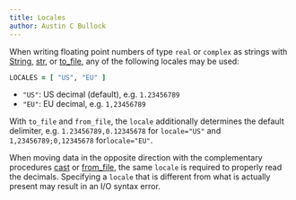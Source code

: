 ```yaml
---
title: Locales
author: Austin C Bullock
---
```


When writing floating point numbers of type `real` or `complex` as strings with [String](../Ref/String.html), [str](../Ref/str.html), or [to_file](../Ref/to_file.html), any of the following locales may be used:

```fortran
LOCALES = [ "US", "EU" ]
```

* `"US"`: US decimal (default), e.g. `1.23456789`
* `"EU"`: EU decimal, e.g. `1,23456789`

With `to_file` and `from_file`, the `locale` additionally determines the default delimiter, e.g. `1.23456789,0.12345678` for `locale="US"` and `1,23456789;0,12345678` for`locale="EU"`.

When moving data in the opposite direction with the complementary procedures [cast](../Ref/cast.html) or [from_file](../Ref/from_file.html), the same `locale` is required to properly read the decimals. Specifying a `locale` that is different from what is actually present may result in an I/O syntax error.
